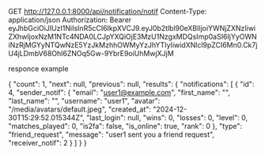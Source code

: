 


GET http://127.0.0.1:8000/api/notification/notif
Content-Type: application/json
Authorization: Bearer eyJhbGciOiJIUzI1NiIsInR5cCI6IkpXVCJ9.eyJ0b2tlbl90eXBlIjoiYWNjZXNzIiwiZXhwIjoxNzM1NTc4NDA0LCJpYXQiOjE3MzU1NzgxMDQsImp0aSI6IjYyOWNiNzRjMGYyNTQwNzE5YzJkMzhhOWMyYzJhYTIyIiwidXNlcl9pZCI6Mn0.Ck7jU4jLDmbV68Ohl6ZNOq5Gw-9YbrE9oiUhMwjXJjM

responce example

{
  "count": 1,
  "next": null,
  "previous": null,
  "results": {
    "notifications": [
      {
        "id": 4,
        "sender_notif": {
          "email": "user1@example.com",
          "first_name": "",
          "last_name": "",
          "username": "user1",
          "avatar": "/media/avatars/default.jpeg",
          "created_at": "2024-12-30T15:29:52.015344Z",
          "last_login": null,
          "wins": 0,
          "losses": 0,
          "level": 0,
          "matches_played": 0,
          "is2fa": false,
          "is_online": true,
          "rank": 0
        },
        "type": "friend_request",
        "message": "user1 sent you a friend request",
        "receiver_notif": 2
      }
    ]
  }
}


